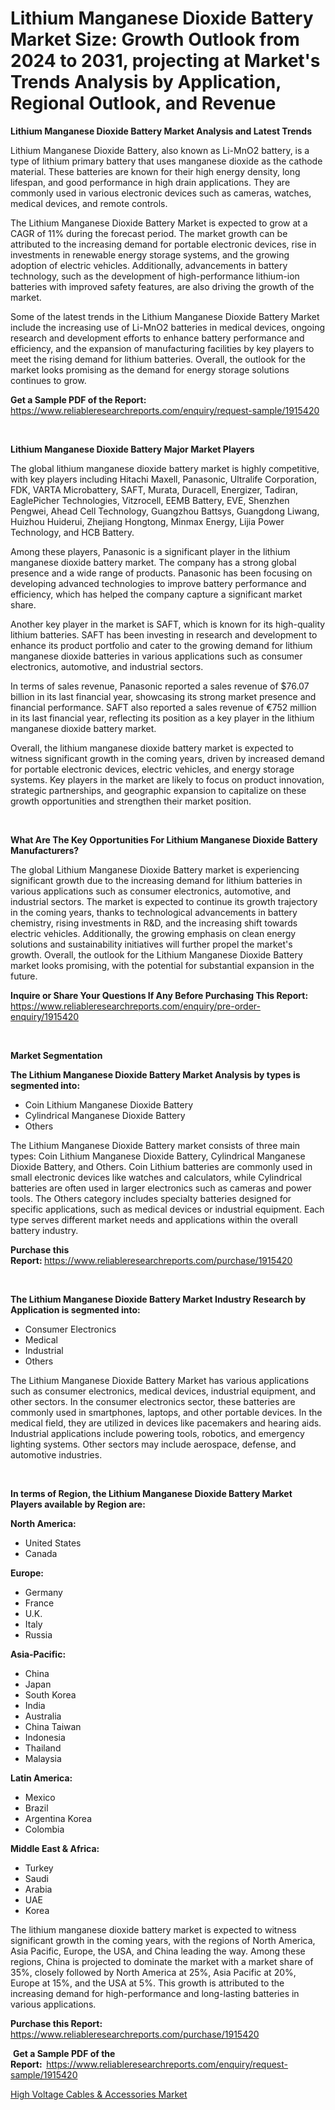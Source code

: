<p><h1>Lithium Manganese Dioxide Battery Market Size: Growth Outlook from 2024 to 2031, projecting at Market's Trends Analysis by Application, Regional Outlook, and Revenue</h1></p><p><strong>Lithium Manganese Dioxide Battery Market Analysis and Latest Trends</strong></p>
<p><p>Lithium Manganese Dioxide Battery, also known as Li-MnO2 battery, is a type of lithium primary battery that uses manganese dioxide as the cathode material. These batteries are known for their high energy density, long lifespan, and good performance in high drain applications. They are commonly used in various electronic devices such as cameras, watches, medical devices, and remote controls.</p><p>The Lithium Manganese Dioxide Battery Market is expected to grow at a CAGR of 11% during the forecast period. The market growth can be attributed to the increasing demand for portable electronic devices, rise in investments in renewable energy storage systems, and the growing adoption of electric vehicles. Additionally, advancements in battery technology, such as the development of high-performance lithium-ion batteries with improved safety features, are also driving the growth of the market.</p><p>Some of the latest trends in the Lithium Manganese Dioxide Battery Market include the increasing use of Li-MnO2 batteries in medical devices, ongoing research and development efforts to enhance battery performance and efficiency, and the expansion of manufacturing facilities by key players to meet the rising demand for lithium batteries. Overall, the outlook for the market looks promising as the demand for energy storage solutions continues to grow.</p></p>
<p><strong>Get a Sample PDF of the Report:&nbsp;</strong> <a href="https://www.reliableresearchreports.com/enquiry/request-sample/1915420">https://www.reliableresearchreports.com/enquiry/request-sample/1915420</a></p>
<p>&nbsp;</p>
<p><strong>Lithium Manganese Dioxide Battery Major Market Players</strong></p>
<p><p>The global lithium manganese dioxide battery market is highly competitive, with key players including Hitachi Maxell, Panasonic, Ultralife Corporation, FDK, VARTA Microbattery, SAFT, Murata, Duracell, Energizer, Tadiran, EaglePicher Technologies, Vitzrocell, EEMB Battery, EVE, Shenzhen Pengwei, Ahead Cell Technology, Guangzhou Battsys, Guangdong Liwang, Huizhou Huiderui, Zhejiang Hongtong, Minmax Energy, Lijia Power Technology, and HCB Battery.</p><p>Among these players, Panasonic is a significant player in the lithium manganese dioxide battery market. The company has a strong global presence and a wide range of products. Panasonic has been focusing on developing advanced technologies to improve battery performance and efficiency, which has helped the company capture a significant market share.</p><p>Another key player in the market is SAFT, which is known for its high-quality lithium batteries. SAFT has been investing in research and development to enhance its product portfolio and cater to the growing demand for lithium manganese dioxide batteries in various applications such as consumer electronics, automotive, and industrial sectors.</p><p>In terms of sales revenue, Panasonic reported a sales revenue of $76.07 billion in its last financial year, showcasing its strong market presence and financial performance. SAFT also reported a sales revenue of €752 million in its last financial year, reflecting its position as a key player in the lithium manganese dioxide battery market.</p><p>Overall, the lithium manganese dioxide battery market is expected to witness significant growth in the coming years, driven by increased demand for portable electronic devices, electric vehicles, and energy storage systems. Key players in the market are likely to focus on product innovation, strategic partnerships, and geographic expansion to capitalize on these growth opportunities and strengthen their market position.</p></p>
<p>&nbsp;</p>
<p><strong>What Are The Key Opportunities For Lithium Manganese Dioxide Battery Manufacturers?</strong></p>
<p><p>The global Lithium Manganese Dioxide Battery market is experiencing significant growth due to the increasing demand for lithium batteries in various applications such as consumer electronics, automotive, and industrial sectors. The market is expected to continue its growth trajectory in the coming years, thanks to technological advancements in battery chemistry, rising investments in R&D, and the increasing shift towards electric vehicles. Additionally, the growing emphasis on clean energy solutions and sustainability initiatives will further propel the market's growth. Overall, the outlook for the Lithium Manganese Dioxide Battery market looks promising, with the potential for substantial expansion in the future.</p></p>
<p><strong>Inquire or Share Your Questions If Any Before Purchasing This Report:</strong> <a href="https://www.reliableresearchreports.com/enquiry/pre-order-enquiry/1915420">https://www.reliableresearchreports.com/enquiry/pre-order-enquiry/1915420</a></p>
<p>&nbsp;</p>
<p><strong>Market Segmentation</strong></p>
<p><strong>The Lithium Manganese Dioxide Battery Market Analysis by types is segmented into:</strong></p>
<p><ul><li>Coin Lithium Manganese Dioxide Battery</li><li>Cylindrical Manganese Dioxide Battery</li><li>Others</li></ul></p>
<p><p>The Lithium Manganese Dioxide Battery market consists of three main types: Coin Lithium Manganese Dioxide Battery, Cylindrical Manganese Dioxide Battery, and Others. Coin Lithium batteries are commonly used in small electronic devices like watches and calculators, while Cylindrical batteries are often used in larger electronics such as cameras and power tools. The Others category includes specialty batteries designed for specific applications, such as medical devices or industrial equipment. Each type serves different market needs and applications within the overall battery industry.</p></p>
<p><strong>Purchase this Report:&nbsp;</strong><a href="https://www.reliableresearchreports.com/purchase/1915420">https://www.reliableresearchreports.com/purchase/1915420</a></p>
<p>&nbsp;</p>
<p><strong>The Lithium Manganese Dioxide Battery Market Industry Research by Application is segmented into:</strong></p>
<p><ul><li>Consumer Electronics</li><li>Medical</li><li>Industrial</li><li>Others</li></ul></p>
<p><p>The Lithium Manganese Dioxide Battery Market has various applications such as consumer electronics, medical devices, industrial equipment, and other sectors. In the consumer electronics sector, these batteries are commonly used in smartphones, laptops, and other portable devices. In the medical field, they are utilized in devices like pacemakers and hearing aids. Industrial applications include powering tools, robotics, and emergency lighting systems. Other sectors may include aerospace, defense, and automotive industries.</p></p>
<p>&nbsp;</p>
<p><strong>In terms of Region, the Lithium Manganese Dioxide Battery Market Players available by Region are:</strong></p>
<p>
    <p> <strong> North America: </strong>
        <ul>
            <li>United States</li>
            <li>Canada</li>
        </ul>
        </p> 
    <p> <strong> Europe: </strong>
        <ul>
            <li>Germany</li>
            <li>France</li>
            <li>U.K.</li>
            <li>Italy</li>
            <li>Russia</li>
        </ul>
        </p> 
    <p> <strong> Asia-Pacific: </strong>
        <ul>
            <li>China</li>
            <li>Japan</li>
            <li>South Korea</li>
            <li>India</li>
            <li>Australia</li>
            <li>China Taiwan</li>
            <li>Indonesia</li>
            <li>Thailand</li>
            <li>Malaysia</li>
        </ul>
        </p> 
    <p> <strong> Latin America: </strong>
        <ul>
            <li>Mexico</li>
            <li>Brazil</li>
            <li>Argentina Korea</li>
            <li>Colombia</li>
        </ul>
        </p> 
    <p> <strong> Middle East & Africa: </strong>
        <ul>
            <li>Turkey</li>
            <li>Saudi</li>
            <li>Arabia</li>
            <li>UAE</li>
            <li>Korea</li>
        </ul>
    </p>
    </p>
<p><p>The lithium manganese dioxide battery market is expected to witness significant growth in the coming years, with the regions of North America, Asia Pacific, Europe, the USA, and China leading the way. Among these regions, China is projected to dominate the market with a market share of 35%, closely followed by North America at 25%, Asia Pacific at 20%, Europe at 15%, and the USA at 5%. This growth is attributed to the increasing demand for high-performance and long-lasting batteries in various applications.</p></p>
<p><strong>Purchase this Report: </strong><a href="https://www.reliableresearchreports.com/purchase/1915420">https://www.reliableresearchreports.com/purchase/1915420</a></p>
<p>&nbsp;<strong>Get a Sample PDF of the Report:&nbsp;&nbsp;</strong><a href="https://www.reliableresearchreports.com/enquiry/request-sample/1915420">https://www.reliableresearchreports.com/enquiry/request-sample/1915420</a></p>
<p><strong></strong></p>
<p><p><a href="https://github.com/PeterParrish5/Market-Research-Report-List-4/blob/main/high-voltage-cables-accessories-market.md">High Voltage Cables & Accessories Market</a></p></p>